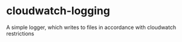 # cloudwatch-logging
A simple logger, which writes to files in accordance with cloudwatch restrictions
